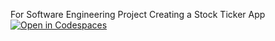 For Software Engineering Project
Creating a Stock Ticker App
[![Open in Codespaces](https://classroom.github.com/assets/launch-codespace-2972f46106e565e64193e422d61a12cf1da4916b45550586e14ef0a7c637dd04.svg)](https://sturdy-space-succotash-q744grqvp744266x5.github.dev)
